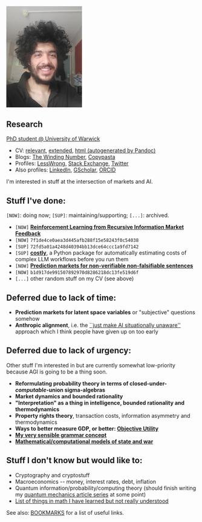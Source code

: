 <img src="face.jpg" width="200">

## Research

[PhD student @ University of Warwick](https://warwick.ac.uk/fac/sci/dcs/people/u2251609/)
* CV: [relevant](cv/relevant.pdf), [extended](cv/extended.pdf), [html (autogenerated by Pandoc)](cv/relevant.html)
* Blogs: [The Winding Number](https://thewindingnumber.blogspot.com), [Copypasta](https://copypasta.substack.com/)
* Profiles: [LessWrong](https://www.lesswrong.com/users/abhimanyu-pallavi-sudhir), [Stack Exchange](https://math.stackexchange.com/users/78451/abhimanyu-pallavi-sudhir), [Twitter](https://twitter.com/abhimanyupasu)
* Also profiles: [LinkedIn](https://www.linkedin.com/in/abhimanyu-pallavi-sudhir/), [GScholar](https://scholar.google.com/citations?user=lb38BjYAAAAJ&hl=en), [ORCID](https://orcid.org/0000-0002-2506-0515)

I'm interested in stuff at the intersection of markets and AI.

## Stuff I've done:

`[NOW]`: doing now; `[SUP]`: maintaining/supporting; `[...]`: archived. 

- `[NOW]` **[Reinforcement Learning from Recursive Information Market Feedback](https://www.lesswrong.com/posts/Y79tkWhvHi8GgLN2q/reinforcement-learning-from-information-bazaar-feedback-and)**
- `[NOW]` `7f1de4ce0aea3d445afb288f15e58243f0c54038`
- `[SUP]` `72fd5a01a4248d40394bb13dce64ccc1a9fd7142`
- `[SUP]` **[costly](https://github.com/abhimanyupallavisudhir/costly)**, a Python package for automatically estimating costs of complex LLM workflows before you run them
- `[NOW]` **[Prediction markets for non-verifiable non-falsifiable sentences](https://arxiv.org/abs/2402.14021)**
- `[NOW]` `b1d917de991507892970d8286218dc13fe519d6f`
- `[...]` other random stuff on my CV (see above)

## Deferred due to lack of time:

- **Prediction markets for latent space variables** or "subjective" questions somehow
- **Anthropic alignment**, i.e. the [``just make AI situationally unaware''](https://www.lesswrong.com/posts/8gH4Biog63uxMw3qW/ways-to-think-about-alignment#B__Utility___Reward_) approach which I think people have given up on too early

## Deferred due to lack of urgency:

Other stuff I'm interested in but are currently somewhat low-priority because AGI is going to be a thing soon.

- **Reformulating probability theory in terms of closed-under-_computable_-union sigma-algebras**
- **Market dynamics and bounded rationality**
- **"Interpretation" as a thing in intelligence, bounded rationality and thermodynamics**
- **Property rights theory**, transaction costs, information asymmetry and thermodynamics
- **Ways to better measure GDP, or better: [Objective Utility](legacy_writing/drafts/objective_utility/main.pdf)**
- **[My very sensible grammar concept](https://github.com/abhimanyupallavisudhir/Docs-timepass_public/blob/master/grammar.md)**
- **[Mathematical/computational models of state and war](https://x.com/abhimanyupasu/status/1855725522636165547)**

## Stuff I don't know but would like to:

- Cryptography and cryptostuff
- Macroeconomics -- money, interest rates, debt, inflation
- Quantum information/probability/computing theory (should finish writing my [quantum mechanics article series](https://thewindingnumber.blogspot.com/p/quantum-mechanics.html) at some point)
- [List of things in math I have learned but not really understood](https://thewindingnumber.blogspot.com/2024/10/why-is-pythagoras-theorem-true-anyway.html)

See also: [BOOKMARKS](obsidian/BOOKMARKS.md) for a list of useful links.
